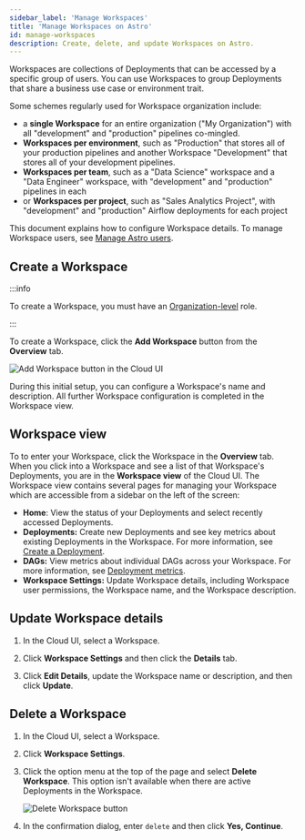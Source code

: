 ```yaml
---
sidebar_label: 'Manage Workspaces'
title: 'Manage Workspaces on Astro'
id: manage-workspaces
description: Create, delete, and update Workspaces on Astro.
---
```


Workspaces are collections of Deployments that can be accessed by a specific group of users. You can use Workspaces to group Deployments that share a business use case or environment trait.

Some schemes regularly used for Workspace organization include:
- a **single Workspace** for an entire organization ("My Organization") with all "development" and "production" pipelines co-mingled.
- **Workspaces per environment**, such as "Production" that stores all of your production pipelines and another Workspace "Development" that stores all of your development pipelines.
- **Workspaces per team**, such as a "Data Science" workspace and a "Data Engineer" workspace, with "development" and "production" pipelines in each
- or **Workspaces per project**, such as "Sales Analytics Project", with "development" and "production" Airflow deployments for each project 

This document explains how to configure Workspace details. To manage Workspace users, see [Manage Astro users](add-user.md).

## Create a Workspace

:::info

To create a Workspace, you must have an [Organization-level](user-permissions.md#organization-roles) role.

:::

To create a Workspace, click the **Add Workspace** button from the **Overview** tab.

![Add Workspace button in the Cloud UI](/img/docs/add-workspace.png)

During this initial setup, you can configure a Workspace's name and description. All further Workspace configuration is completed in the Workspace view.

## Workspace view

To to enter your Workspace, click the Workspace in the **Overview** tab. When you click into a Workspace and see a list of that Workspace's Deployments, you are in the **Workspace view** of the Cloud UI. The Workspace view contains several pages for managing your Workspace which are accessible from a sidebar on the left of the screen:

- **Home**: View the status of your Deployments and select recently accessed Deployments. 
- **Deployments:** Create new Deployments and see key metrics about existing Deployments in the Workspace. For more information, see [Create a Deployment](create-deployment.md).
- **DAGs:** View metrics about individual DAGs across your Workspace. For more information, see [Deployment metrics](deployment-metrics.md#dag-runs).
- **Workspace Settings:** Update Workspace details, including Workspace user permissions, the Workspace name, and the Workspace description.

## Update Workspace details

1. In the Cloud UI, select a Workspace.
   
2. Click **Workspace Settings** and then click the **Details** tab.
   
3. Click **Edit Details**, update the Workspace name or description, and then click **Update**.

## Delete a Workspace

1. In the Cloud UI, select a Workspace.
   
2. Click **Workspace Settings**.
   
3. Click the option menu at the top of the page and select **Delete Workspace**. This option isn't available when there are active Deployments in the Workspace.

    ![Delete Workspace button](/img/docs/delete-workspace.png)

4. In the confirmation dialog, enter `delete` and then click **Yes, Continue**.

